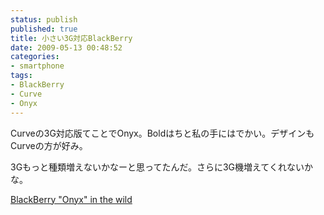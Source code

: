 ```yaml
---
status: publish
published: true
title: 小さい3G対応BlackBerry
date: 2009-05-13 00:48:52
categories:
- smartphone
tags:
- BlackBerry
- Curve
- Onyx
---
```

Curveの3G対応版てことでOnyx。Boldはちと私の手にはでかい。デザインもCurveの方が好み。

3Gもっと種類増えないかなーと思ってたんだ。さらに3G機増えてくれないかな。

<a href="http://www.engadgetmobile.com/2009/05/10/blackberry-onyx-in-the-wild/">BlackBerry "Onyx" in the wild</a>
